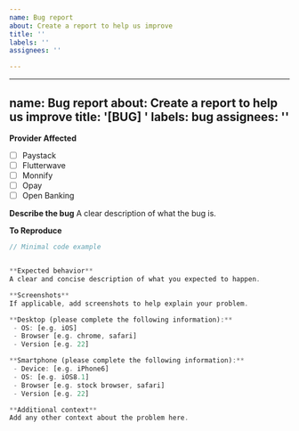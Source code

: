 ```yaml
---
name: Bug report
about: Create a report to help us improve
title: ''
labels: ''
assignees: ''

---
```


---
name: Bug report
about: Create a report to help us improve
title: '[BUG] '
labels: bug
assignees: ''
---

**Provider Affected**
- [ ] Paystack
- [ ] Flutterwave  
- [ ] Monnify
- [ ] Opay
- [ ] Open Banking

**Describe the bug**
A clear description of what the bug is.

**To Reproduce**
```dart
// Minimal code example


**Expected behavior**
A clear and concise description of what you expected to happen.

**Screenshots**
If applicable, add screenshots to help explain your problem.

**Desktop (please complete the following information):**
 - OS: [e.g. iOS]
 - Browser [e.g. chrome, safari]
 - Version [e.g. 22]

**Smartphone (please complete the following information):**
 - Device: [e.g. iPhone6]
 - OS: [e.g. iOS8.1]
 - Browser [e.g. stock browser, safari]
 - Version [e.g. 22]

**Additional context**
Add any other context about the problem here.
